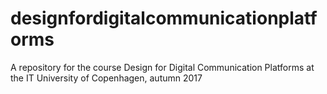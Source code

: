 # designfordigitalcommunicationplatforms
A repository for the course Design for Digital Communication Platforms at the IT University of Copenhagen, autumn 2017
